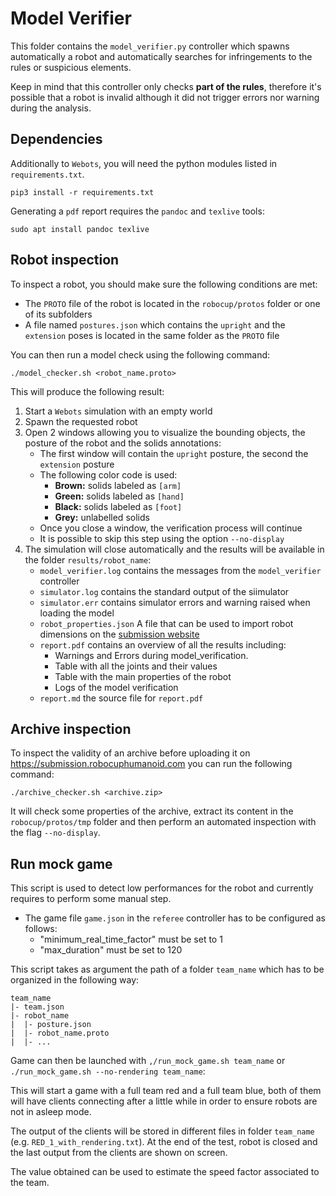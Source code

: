 # Model Verifier

This folder contains the `model_verifier.py` controller which spawns automatically a robot and automatically searches
for infringements to the rules or suspicious elements.

Keep in mind that this controller only checks **part of the rules**, therefore it's possible that a robot is invalid
although it did not trigger errors nor warning during the analysis.

## Dependencies

Additionally to `Webots`, you will need the python modules listed in `requirements.txt`.

`pip3 install -r requirements.txt`

Generating a `pdf` report requires the `pandoc` and `texlive` tools:

`sudo apt install pandoc texlive`

## Robot inspection

To inspect a robot, you should make sure the following conditions are met:

- The `PROTO` file of the robot is located in the `robocup/protos` folder or one of its subfolders
- A file named `postures.json` which contains the `upright` and the `extension` poses is located in the same
  folder as the `PROTO` file

You can then run a model check using the following command:

`./model_checker.sh <robot_name.proto>`

This will produce the following result:

1. Start a `Webots` simulation with an empty world
2. Spawn the requested robot
3. Open 2 windows allowing you to visualize the bounding objects, the posture of the robot and the solids annotations:
    - The first window will contain the `upright` posture, the second the `extension` posture
    - The following color code is used:
        - **Brown:** solids labeled as `[arm]`
        - **Green:** solids labeled as `[hand]`
        - **Black:** solids labeled as `[foot]`
        - **Grey:** unlabelled solids
    - Once you close a window, the verification process will continue
    - It is possible to skip this step using the option `--no-display`
4. The simulation will close automatically and the results will be available in the folder `results/robot_name`:
    - `model_verifier.log` contains the messages from the `model_verifier` controller
    - `simulator.log` contains the standard output of the siimulator
    - `simulator.err` contains simulator errors and warning raised when loading the model
    - `robot_properties.json` A file that can be used to import robot dimensions on the
      [submission website](https://submission.robocuphumanoid.com/inspection/leagues)
    - `report.pdf` contains an overview of all the results including:
        - Warnings and Errors during model_verification.
        - Table with all the joints and their values
        - Table with the main properties of the robot
        - Logs of the model verification
    - `report.md` the source file for `report.pdf`

## Archive inspection

To inspect the validity of an archive before uploading it on
https://submission.robocuphumanoid.com you can run the following command:

`./archive_checker.sh <archive.zip>`

It will check some properties of the archive, extract its content in the `robocup/protos/tmp` folder and then perform
an automated inspection with the flag `--no-display`.

## Run mock game

This script is used to detect low performances for the robot and currently requires to perform some manual step.

- The game file `game.json` in the `referee` controller has to be configured as follows:
  - "minimum_real_time_factor" must be set to 1
  - "max_duration" must be set to 120

This script takes as argument the path of a folder `team_name` which has to be organized in the following way:

```
team_name
|- team.json
|- robot_name
|  |- posture.json
|  |- robot_name.proto
|  |- ...
```

Game can then be launched with `,/run_mock_game.sh team_name` or `./run_mock_game.sh --no-rendering team_name`:

This will start a game with a full team red and a full team blue, both of them will have clients
connecting after a little while in order to ensure robots are not in asleep mode.

The output of the clients will be stored in different files in folder `team_name`
(e.g. `RED_1_with_rendering.txt`). At the end of the test, robot is closed and the
last output from the clients are shown on screen. 

The value obtained can be used to estimate the speed factor associated to the team.
